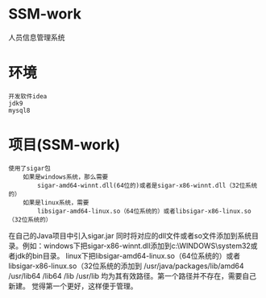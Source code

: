 # SSM-work
人员信息管理系统
# 环境
	开发软件idea
	jdk9
	mysql8
# 项目(SSM-work)
	使用了sigar包
		如果是windows系统，那么需要
			sigar-amd64-winnt.dll(64位的)或者是sigar-x86-winnt.dll（32位系统的）
		如果是linux系统，需要
			libsigar-amd64-linux.so（64位系统的）或者libsigar-x86-linux.so（32位系统的）
在自己的Java项目中引入sigar.jar
同时将对应的dll文件或者so文件添加到系统目录。例如：windows下把sigar-x86-winnt.dll添加到c:\WINDOWS\system32或者jdk的bin目录。
linux下把libsigar-amd64-linux.so（64位系统的）或者libsigar-x86-linux.so（32位系统的添加到 
/usr/java/packages/lib/amd64
/usr/lib64
/lib64
/lib
/usr/lib
均为其有效路径。第一个路径并不存在，需要自己新建。
觉得第一个更好，这样便于管理。
